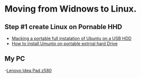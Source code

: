 # Moving from Widnows to Linux.

## Step #1 create Linux on Pornable HHD

- [Macking a portable full instalation of Ubuntu on a USB HDD](https://www.dionysopoulos.me/portable-ubuntu-on-usb-hdd/)
- [How to install Umunto on portable extrnal hard Drive](https://askubuntu.com/questions/446682/how-to-install-ubuntu-on-portable-external-hard-drive)

## My PC

-[Lenovo Idea Pad z580](https://wiki.archlinux.org/index.php/Lenovo_IdeaPad_Z580)
